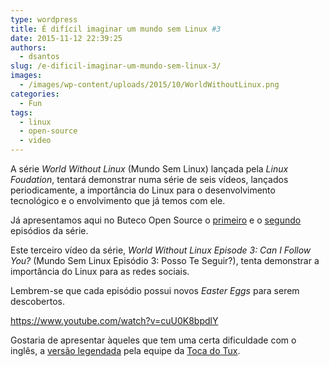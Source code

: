 ```yaml
---
type: wordpress
title: É difícil imaginar um mundo sem Linux #3
date: 2015-11-12 22:39:25
authors:
  - dsantos
slug: /e-dificil-imaginar-um-mundo-sem-linux-3/
images:
  - /images/wp-content/uploads/2015/10/WorldWithoutLinux.png
categories:
  - Fun
tags:
  - linux
  - open-source
  - video
---
```


A série <em>World Without Linux</em> (Mundo Sem Linux) lançada pela <em>Linux Foudation</em>, tentará demonstrar numa série de seis vídeos, lançados periodicamente, a importância do Linux para o desenvolvimento tecnológico e o envolvimento que já temos com ele.

Já apresentamos aqui no Buteco Open Source o <a href="/e-dificil-imaginar-um-mundo-sem-linux" target="_blank">primeiro</a> e o <a href="/e-dificil-imaginar-um-mundo-sem-linux-2" target="_blank">segundo</a> episódios da série.

Este terceiro vídeo da série, <em>World Without Linux </em><em>Episode 3: Can I Follow You?</em> (Mundo Sem Linux Episódio 3: Posso Te Seguir?), tenta demonstrar a importância do Linux para as redes sociais.

Lembrem-se que cada episódio possui novos <em>Easter Eggs</em> para serem descobertos.

<!--more-->

https://www.youtube.com/watch?v=cuU0K8bpdlY

Gostaria de apresentar àqueles que tem uma certa dificuldade com o inglês, a <a href="https://youtu.be/hbUAvOnx7b4?t=23s" target="_blank">versão legendada</a> pela equipe da <a href="http://tocadotux.blogspot.com.br" target="_blank">Toca do Tux</a>.